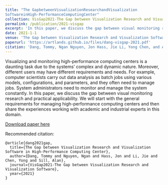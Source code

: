 ```yaml
---
title: "The GapbetweenVisualizationResearchandVisualization
SoftwareinHigh-PerformanceComputingCenter"
collection: VisGap2021-The Gap between Visualization Research and Visualization Software
permalink: /publication/2021-visgap
excerpt: 'In this paper, we discuss the gap between visual monitoring research and practical applicability. We will start with the general requirements for managing high-performance computing centers and then share the experiences working with academic and industrial experts in this domain.'
date: 2021-1-1
venue: 'The Gap between Visualization Research and Visualization Software'
paperurl: 'https://artlands.github.io/files/dang-visgap-2021.pdf'
citation: 'Dang, Tommy, Ngan Nguyen, Jon Hass, Jie Li, Yong Chen, and Alan Sill. "The Gap between Visualization Research and Visualization Software in High-Performance Computing Center." VisGap2021-The Gap between Visualization Research and Visualization Software (2021).'
---
```

Visualizing and monitoring high-performance computing centers is a daunting task due to the systems’ complex and dynamic nature. Moreover, different users may have different requirements and needs. For example, computer scientists carry out data analysis as batch jobs using various models, configurations, and parameters, and they often need to manage jobs. System administrators need to monitor and manage the system constantly. In this paper, we discuss the gap between visual monitoring research and practical applicability. We will start with the general requirements for managing high-performance computing centers and then share the experiences working with academic and industrial experts in this domain.

[Download paper here](https://artlands.github.io/files/dang-visgap-2021.pdf)

Recommended citation: 

```
@article{dang2021gap,
  title={The Gap between Visualization Research and Visualization Software in High-Performance Computing Center},
  author={Dang, Tommy and Nguyen, Ngan and Hass, Jon and Li, Jie and Chen, Yong and Sill, Alan},
  journal={VisGap2021-The Gap between Visualization Research and Visualization Software},
  year={2021}
}
```